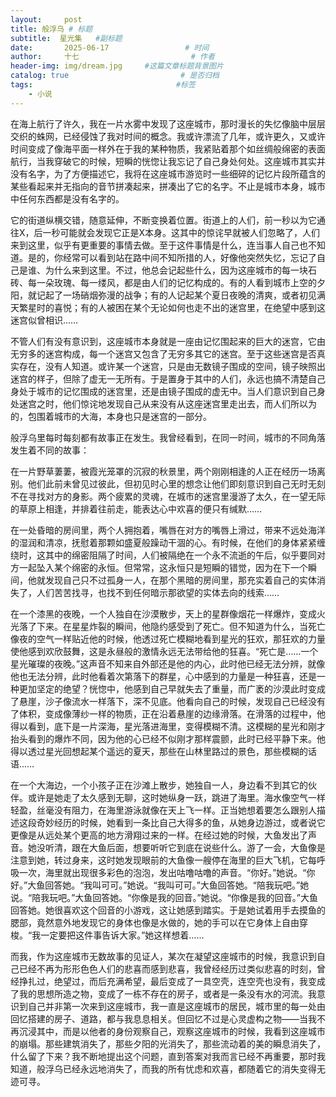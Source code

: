 ```yaml
---
layout:     post                       
title: 般浮乌 # 标题
subtitle:  星光集   #副标题
date:       2025-06-17                 # 时间
author:     十七                         # 作者
header-img: img/dream.jpg     #这篇文章标题背景图片
catalog: true                         # 是否归档
tags:                                #标签
    - 小说
---
```

在海上航行了许久，我在一片水雾中发现了这座城市，那时漫长的失忆像脑中层层交织的蛛网，已经侵蚀了我对时间的概念。我或许漂流了几年，或许更久，又或许时间变成了像海平面一样外在于我的某种物质，我紧贴着那个如丝绸般绵密的表面航行，当我穿破它的时候，短瞬的恍惚让我忘记了自己身处何处。这座城市其实并没有名字，为了方便描述它，我将在这座城市游览时一些细碎的记忆片段所蕴含的某些看起来并无指向的音节拼凑起来，拼凑出了它的名字。不止是城市本身，城市中任何东西都是没有名字的。

它的街道纵横交错，随意延伸，不断变换着位置。街道上的人们，前一秒以为它通往X，后一秒可能就会发现它正是X本身。这其中的惊诧早就被人们忽略了，人们来到这里，似乎有更重要的事情去做。至于这件事情是什么，连当事人自己也不知道。是的，你经常可以看到站在路中间不知所措的人，好像他突然失忆，忘记了自己是谁、为什么来到这里。不过，他总会记起些什么，因为这座城市的每一块石砖、每一朵玫瑰、每一缕风，都是由人们的记忆构成的。有的人看到城市上空的夕阳，就记起了一场硝烟弥漫的战争；有的人记起某个夏日夜晚的清爽，或者初见满天繁星时的喜悦；有的人被困在某个无论如何也走不出的迷宫里，在绝望中感到这迷宫似曾相识……

不管人们有没有意识到，这座城市本身就是一座由记忆围起来的巨大的迷宫，它由无穷多的迷宫构成，每一个迷宫又包含了无穷多其它的迷宫。至于这些迷宫是否真实存在，没有人知道。或许某一个迷宫，只是由无数镜子围成的空间，镜子映照出迷宫的样子，但除了虚无一无所有。于是置身于其中的人们，永远也搞不清楚自己身处于城市的记忆围成的迷宫里，还是由镜子围成的虚无中。当人们意识到自己身处迷宫之时，他们惊诧地发现自己从来没有从这座迷宫里走出去，而人们所以为的，包围着城市的大海，本身也只是迷宫的一部分。

般浮乌里每时每刻都有故事正在发生。我曾经看到，在同一时间，城市的不同角落发生着不同的故事：

在一片野草萋萋，被霞光笼罩的沉寂的秋景里，两个刚刚相逢的人正在经历一场离别。他们此前未曾见过彼此，但初见时心里的想念让他们即刻意识到自己无时无刻不在寻找对方的身影。两个疲累的灵魂，在城市的迷宫里漫游了太久，在一望无际的草原上相逢，并排着往前走，能表达心中欢喜的便只有缄默……

在一处昏暗的房间里，两个人拥抱着，嘴唇在对方的嘴唇上滑过，带来不远处海洋的湿润和清凉，抚慰着那颗如盛夏般躁动干涸的心。有时候，在他们的身体紧紧缠绕时，这其中的绵密阻隔了时间，人们被隔绝在一个永不流逝的午后，似乎要同对方一起坠入某个绵密的永恒。但常常，这永恒只是短瞬的错觉，因为在下一个瞬间，他就发现自己只不过孤身一人，在那个黑暗的房间里，那充实着自己的实体消失了，人们苦苦找寻，也找不到任何暗示那欲望的实体去向的线索……

在一个漆黑的夜晚，一个人独自在沙漠散步，天上的星群像烟花一样爆炸，变成火光落了下来。在星星炸裂的瞬间，他隐约感受到了死亡。但不知道为什么，当死亡像夜的空气一样贴近他的时候，他透过死亡模糊地看到星光的狂欢，那狂欢的力量使他感到欢欣鼓舞，这是永昼般的激情永远无法带给他的狂喜。“死亡是……一个星光璀璨的夜晚。”这声音不知来自外部还是他的内心，此时他已经无法分辨，就像他也无法分辨，此时他看着次第落下的群星，心中感到的力量是一种狂喜，还是一种更加坚定的绝望？恍惚中，他感到自己早就失去了重量，而广袤的沙漠此时变成了悬崖，沙子像流水一样落下，深不见底。他看向自己的时候，发现自己已经没有了体积，变成像薄纱一样的物质，正在沿着悬崖的边缘滑落。在滑落的过程中，他得以看到，底下是一片深海，星光落进海里，变得模糊不清。这模糊的星光和刚才抬头看到的爆炸不同，因为他的心已经不似刚才那样震颤，此时已经平静下来。他得以透过星光回想起某个遥远的夏天，那些在山林里路过的景色，那些模糊的话语……

在一个大海边，一个小孩子正在沙滩上散步，她独自一人，身边看不到其它的伙伴。或许是她走了太久感到无聊，这时她纵身一跃，跳进了海里。海水像空气一样轻盈，丝毫没有阻力，在海里游泳就像在天上飞一样。正当她想着要怎么跟别人描述这段奇妙经历的时候，她看到一条比自己大得多的鱼，从她身边游过，或者说它更像是从远处某个更高的地方滑翔过来的一样。在经过她的时候，大鱼发出了声音。她没听清，跟在大鱼后面，想要听听它到底在说些什么。游了一会，大鱼像是注意到她，转过身来，这时她发现眼前的大鱼像一艘停在海里的巨大飞机，它每呼吸一次，海里就出现很多彩色的泡泡，发出咕噜咕噜的声音。“你好。”她说。“你好。”大鱼回答她。“我叫可可。”她说。“我叫可可。”大鱼回答她。“陪我玩吧。”她说。“陪我玩吧。”大鱼回答她。“你像是我的回音。”她说。“你像是我的回音。”大鱼回答她。她很喜欢这个回音的小游戏，这让她感到踏实。于是她试着用手去摸鱼的腮部，竟然意外地发现它的身体也像是水做的，她的手可以在它身体上自由穿梭。“我一定要把这件事告诉大家。”她这样想着……

而我，作为这座城市无数故事的见证人，某次在凝望这座城市的时候，我意识到自己已经不再为形形色色人们的悲喜而感到悲喜，我曾经经历过类似悲喜的时刻，曾经挣扎过，绝望过，而后充满希望，最后变成了一具空壳，连空壳也没有，我变成了我的思想所造之物，变成了一栋不存在的房子，或者是一条没有水的河流。我意识到自己并非第一次来到这座城市，我一直是这座城市的居民，城市里的每一处由回忆搭建的房子、道路，都与我息息相关。但回忆不过是心灵虚构之物——当我不再沉浸其中，而是以他者的身份观察自己，观察这座城市的时候，我看到这座城市的崩塌。那些建筑消失了，那些夕阳的光消失了，那些流动着的美的瞬息消失了，什么留了下来？我不断地提出这个问题，直到答案对我而言已经不再重要，那时我知道，般浮乌已经永远地消失了，而我的所有忧虑和欢喜，都随着它的消失变得无迹可寻。
